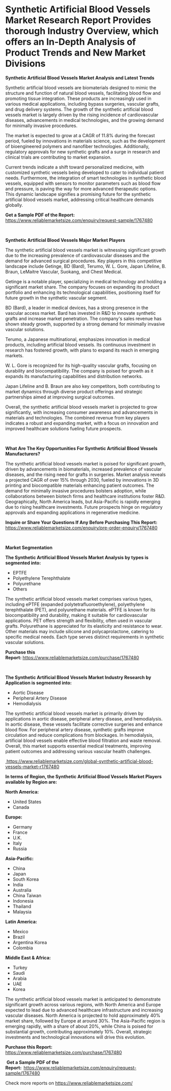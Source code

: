 <p><h1>Synthetic Artificial Blood Vessels Market Research Report Provides thorough Industry Overview, which offers an In-Depth Analysis of Product Trends and New Market Divisions</h1></p><p><strong>Synthetic Artificial Blood Vessels Market Analysis and Latest Trends</strong></p>
<p><p>Synthetic artificial blood vessels are biomaterials designed to mimic the structure and function of natural blood vessels, facilitating blood flow and promoting tissue integration. These products are increasingly used in various medical applications, including bypass surgeries, vascular grafts, and drug delivery systems. The growth of the synthetic artificial blood vessels market is largely driven by the rising incidence of cardiovascular diseases, advancements in medical technologies, and the growing demand for minimally invasive procedures.</p><p>The market is expected to grow at a CAGR of 11.8% during the forecast period, fueled by innovations in materials science, such as the development of bioengineered polymers and nanofiber technologies. Additionally, regulatory approvals for new synthetic grafts and a surge in research and clinical trials are contributing to market expansion. </p><p>Current trends indicate a shift toward personalized medicine, with customized synthetic vessels being developed to cater to individual patient needs. Furthermore, the integration of smart technologies in synthetic blood vessels, equipped with sensors to monitor parameters such as blood flow and pressure, is paving the way for more advanced therapeutic options. This dynamic landscape signifies a promising future for the synthetic artificial blood vessels market, addressing critical healthcare demands globally.</p></p>
<p><strong>Get a Sample PDF of the Report:&nbsp;</strong> <a href="https://www.reliablemarketsize.com/enquiry/request-sample/1767480?utm_campaign=2413&utm_medium=2&utm_source=Github&utm_content=ia&utm_term=05032025&utm_id=synthetic-artificial-blood-vessels">https://www.reliablemarketsize.com/enquiry/request-sample/1767480</a></p>
<p>&nbsp;</p>
<p><strong>Synthetic Artificial Blood Vessels Major Market Players</strong></p>
<p><p>The synthetic artificial blood vessels market is witnessing significant growth due to the increasing prevalence of cardiovascular diseases and the demand for advanced surgical procedures. Key players in this competitive landscape include Getinge, BD (Bard), Terumo, W. L. Gore, Japan Lifeline, B. Braun, LeMaitre Vascular, Suokang, and Chest Medical.</p><p>Getinge is a notable player, specializing in medical technology and holding a significant market share. The company focuses on expanding its product portfolio and enhancing its technological capabilities, positioning itself for future growth in the synthetic vascular segment.</p><p>BD (Bard), a leader in medical devices, has a strong presence in the vascular access market. Bard has invested in R&D to innovate synthetic grafts and increase market penetration. The company's sales revenue has shown steady growth, supported by a strong demand for minimally invasive vascular solutions.</p><p>Terumo, a Japanese multinational, emphasizes innovation in medical products, including artificial blood vessels. Its continuous investment in research has fostered growth, with plans to expand its reach in emerging markets. </p><p>W. L. Gore is recognized for its high-quality vascular grafts, focusing on durability and biocompatibility. The company is poised for growth as it expands its manufacturing capabilities and distribution networks.</p><p>Japan Lifeline and B. Braun are also key competitors, both contributing to market dynamics through diverse product offerings and strategic partnerships aimed at improving surgical outcomes.</p><p>Overall, the synthetic artificial blood vessels market is projected to grow significantly, with increasing consumer awareness and advancements in materials and technologies. The combined revenue from key players indicates a robust and expanding market, with a focus on innovation and improved healthcare solutions fueling future prospects.</p></p>
<p>&nbsp;</p>
<p><strong>What Are The Key Opportunities For Synthetic Artificial Blood Vessels Manufacturers?</strong></p>
<p><p>The synthetic artificial blood vessels market is poised for significant growth, driven by advancements in biomaterials, increased prevalence of vascular diseases, and the rising need for grafts in surgeries. Market analysis reveals a projected CAGR of over 15% through 2030, fueled by innovations in 3D printing and biocompatible materials enhancing patient outcomes. The demand for minimally invasive procedures bolsters adoption, while collaborations between biotech firms and healthcare institutions foster R&D. Geographically, North America leads, but Asia-Pacific is rapidly emerging due to rising healthcare investments. Future prospects hinge on regulatory approvals and expanding applications in regenerative medicine.</p></p>
<p><strong>Inquire or Share Your Questions If Any Before Purchasing This Report:</strong> <a href="https://www.reliablemarketsize.com/enquiry/pre-order-enquiry/1767480?utm_campaign=2413&utm_medium=2&utm_source=Github&utm_content=ia&utm_term=05032025&utm_id=synthetic-artificial-blood-vessels">https://www.reliablemarketsize.com/enquiry/pre-order-enquiry/1767480</a></p>
<p>&nbsp;</p>
<p><strong>Market Segmentation</strong></p>
<p><strong>The Synthetic Artificial Blood Vessels Market Analysis by types is segmented into:</strong></p>
<p><ul><li>EPTFE</li><li>Polyethylene Terephthalate</li><li>Polyurethane</li><li>Others</li></ul></p>
<p><p>The synthetic artificial blood vessels market comprises various types, including ePTFE (expanded polytetrafluoroethylene), polyethylene terephthalate (PET), and polyurethane materials. ePTFE is known for its biocompatibility and durability, making it suitable for cardiovascular applications. PET offers strength and flexibility, often used in vascular grafts. Polyurethane is appreciated for its elasticity and resistance to wear. Other materials may include silicone and polycaprolactone, catering to specific medical needs. Each type serves distinct requirements in synthetic vascular solutions.</p></p>
<p><strong>Purchase this Report:&nbsp;</strong><a href="https://www.reliablemarketsize.com/purchase/1767480?utm_campaign=2413&utm_medium=2&utm_source=Github&utm_content=ia&utm_term=05032025&utm_id=synthetic-artificial-blood-vessels">https://www.reliablemarketsize.com/purchase/1767480</a></p>
<p>&nbsp;</p>
<p><strong>The Synthetic Artificial Blood Vessels Market Industry Research by Application is segmented into:</strong></p>
<p><ul><li>Aortic Disease</li><li>Peripheral Artery Disease</li><li>Hemodialysis</li></ul></p>
<p><p>The synthetic artificial blood vessels market is primarily driven by applications in aortic disease, peripheral artery disease, and hemodialysis. In aortic disease, these vessels facilitate corrective surgeries and enhance blood flow. For peripheral artery disease, synthetic grafts improve circulation and reduce complications from blockages. In hemodialysis, artificial blood vessels enable effective blood filtration and waste removal. Overall, this market supports essential medical treatments, improving patient outcomes and addressing various vascular health challenges.</p></p>
<p><a href="https://www.reliablemarketsize.com/global-synthetic-artificial-blood-vessels-market-r1767480?utm_campaign=2413&utm_medium=2&utm_source=Github&utm_content=ia&utm_term=05032025&utm_id=synthetic-artificial-blood-vessels">&nbsp;https://www.reliablemarketsize.com/global-synthetic-artificial-blood-vessels-market-r1767480</a></p>
<p><strong>In terms of Region, the Synthetic Artificial Blood Vessels Market Players available by Region are:</strong></p>
<p>
    <p> <strong> North America: </strong>
        <ul>
            <li>United States</li>
            <li>Canada</li>
        </ul>
        </p> 
    <p> <strong> Europe: </strong>
        <ul>
            <li>Germany</li>
            <li>France</li>
            <li>U.K.</li>
            <li>Italy</li>
            <li>Russia</li>
        </ul>
        </p> 
    <p> <strong> Asia-Pacific: </strong>
        <ul>
            <li>China</li>
            <li>Japan</li>
            <li>South Korea</li>
            <li>India</li>
            <li>Australia</li>
            <li>China Taiwan</li>
            <li>Indonesia</li>
            <li>Thailand</li>
            <li>Malaysia</li>
        </ul>
        </p> 
    <p> <strong> Latin America: </strong>
        <ul>
            <li>Mexico</li>
            <li>Brazil</li>
            <li>Argentina Korea</li>
            <li>Colombia</li>
        </ul>
        </p> 
    <p> <strong> Middle East & Africa: </strong>
        <ul>
            <li>Turkey</li>
            <li>Saudi</li>
            <li>Arabia</li>
            <li>UAE</li>
            <li>Korea</li>
        </ul>
    </p>
    </p>
<p><p>The synthetic artificial blood vessels market is anticipated to demonstrate significant growth across various regions, with North America and Europe expected to lead due to advanced healthcare infrastructure and increasing vascular diseases. North America is projected to hold approximately 40% market share, followed by Europe at around 30%. The Asia-Pacific region is emerging rapidly, with a share of about 20%, while China is poised for substantial growth, contributing approximately 10%. Overall, strategic investments and technological innovations will drive this evolution.</p></p>
<p><strong>Purchase this Report: </strong><a href="https://www.reliablemarketsize.com/purchase/1767480?utm_campaign=2413&utm_medium=2&utm_source=Github&utm_content=ia&utm_term=05032025&utm_id=synthetic-artificial-blood-vessels">https://www.reliablemarketsize.com/purchase/1767480</a></p>
<p>&nbsp;<strong>Get a Sample PDF of the Report:&nbsp;&nbsp;</strong><a href="https://www.reliablemarketsize.com/enquiry/request-sample/1767480?utm_campaign=2413&utm_medium=2&utm_source=Github&utm_content=ia&utm_term=05032025&utm_id=synthetic-artificial-blood-vessels">https://www.reliablemarketsize.com/enquiry/request-sample/1767480</a></p>
<p><strong></strong></p>
<p>Check more reports on <a href="https://www.reliablemarketsize.com/?utm_campaign=2413&utm_medium=2&utm_source=Github&utm_content=ia&utm_term=05032025&utm_id=synthetic-artificial-blood-vessels">https://www.reliablemarketsize.com/</a></p>